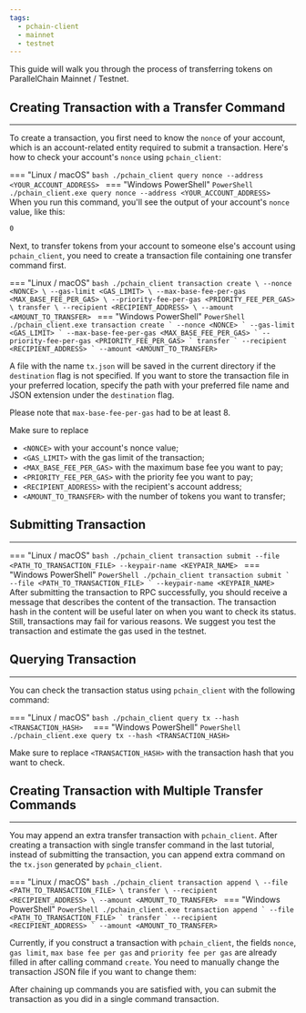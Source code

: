 ```yaml
---
tags:
  - pchain-client
  - mainnet
  - testnet
---
```


This guide will walk you through the process of transferring tokens on ParallelChain Mainnet / Testnet.

## Creating Transaction with a Transfer Command
---

To create a transaction, you first need to know the `nonce` of your account, which is an account-related entity required to submit a transaction. Here's how to check your account's `nonce` using `pchain_client`:

=== "Linux / macOS"
    ```bash
    ./pchain_client query nonce --address <YOUR_ACCOUNT_ADDRESS>
    ```
=== "Windows PowerShell"
    ```PowerShell
    ./pchain_client.exe query nonce --address <YOUR_ACCOUNT_ADDRESS>
    ```
When you run this command, you'll see the output of your account's `nonce` value, like this:
```bash
0
```

Next, to transfer tokens from your account to someone else's account using `pchain_client`, you need to create a transaction file containing one transfer command first. 

=== "Linux / macOS"
    ```bash
    ./pchain_client transaction create \
    --nonce <NONCE> \
    --gas-limit <GAS_LIMIT> \
    --max-base-fee-per-gas <MAX_BASE_FEE_PER_GAS> \
    --priority-fee-per-gas <PRIORITY_FEE_PER_GAS> \
    transfer \
    --recipient <RECIPIENT_ADDRESS> \
    --amount <AMOUNT_TO_TRANSFER>
    ```
=== "Windows PowerShell"
    ```PowerShell
    ./pchain_client.exe transaction create `
    --nonce <NONCE> `
    --gas-limit <GAS_LIMIT> `
    --max-base-fee-per-gas <MAX_BASE_FEE_PER_GAS> `
    --priority-fee-per-gas <PRIORITY_FEE_PER_GAS> `
    transfer `
    --recipient <RECIPIENT_ADDRESS> `
    --amount <AMOUNT_TO_TRANSFER>
    ```

A file with the name `tx.json` will be saved in the current directory if the `destination` flag is not specified. If you want to store the transaction file in your preferred location, specify the path with your preferred file name and JSON extension under the `destination` flag.

Please note that `max-base-fee-per-gas` had to be at least 8.

Make sure to replace 

- `<NONCE>` with your account's nonce value;
- `<GAS_LIMIT>` with the gas limit of the transaction;
- `<MAX_BASE_FEE_PER_GAS>` with the maximum base fee you want to pay;
- `<PRIORITY_FEE_PER_GAS>` with the priority fee you want to pay;
- `<RECIPIENT_ADDRESS>` with the recipient's account address;
- `<AMOUNT_TO_TRANSFER>` with the number of tokens you want to transfer;

## Submitting Transaction
---

=== "Linux / macOS"
    ```bash
    ./pchain_client transaction submit --file <PATH_TO_TRANSACTION_FILE> --keypair-name <KEYPAIR_NAME>
    ```
=== "Windows PowerShell"
    ```PowerShell
    ./pchain_client transaction submit `
    --file <PATH_TO_TRANSACTION_FILE> `
    --keypair-name <KEYPAIR_NAME>
    ```
After submitting the transaction to RPC successfully, you should receive a message that describes the content of the transaction. The transaction hash in the content will be useful later on when you want to check its status. Still, transactions may fail for various reasons. We suggest you test the transaction and estimate the gas used in the testnet.

## Querying Transaction
---

You can check the transaction status using `pchain_client` with the following command:

=== "Linux / macOS"
    ```bash
    ./pchain_client query tx --hash <TRANSACTION_HASH> 
    ```
=== "Windows PowerShell"
    ```PowerShell
    ./pchain_client.exe query tx --hash <TRANSACTION_HASH>
    ```

Make sure to replace `<TRANSACTION_HASH>` with the transaction hash that you want to check.

## Creating Transaction with Multiple Transfer Commands
---

You may append an extra transfer transaction with `pchain_client`. After creating a transaction with single transfer command in the last tutorial, instead of submitting the transaction, you can append extra command on the `tx.json` generated by `pchain_client`.

=== "Linux / macOS"
    ```bash
    ./pchain_client transaction append \
    --file <PATH_TO_TRANSACTION_FILE> \
    transfer \
    --recipient <RECIPIENT_ADDRESS> \
    --amount <AMOUNT_TO_TRANSFER>
    ```
=== "Windows PowerShell"
    ```PowerShell
    ./pchain_client.exe transaction append `
    --file <PATH_TO_TRANSACTION_FILE> `
    transfer `
    --recipient <RECIPIENT_ADDRESS> `
    --amount <AMOUNT_TO_TRANSFER>
    ```

Currently, if you construct a transaction with `pchain_client`, the fields `nonce`, `gas limit`, `max base fee per gas` and `priority fee per gas` are already filled in after calling command `create`. You need to manually change the transaction JSON file if you want to change them:

After chaining up commands you are satisfied with, you can submit the transaction as you did in a single command transaction.
